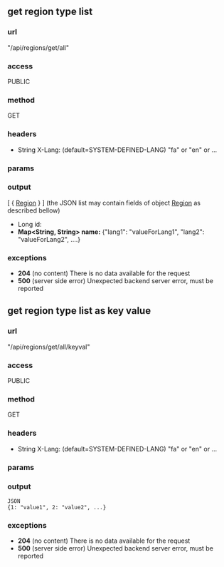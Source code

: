 ## get region type list ##
### url ###
"/api/regions/get/all"
### access ###
PUBLIC
### method ###
GET
### headers ###
* String X-Lang: (default=SYSTEM-DEFINED-LANG) "fa" or "en" or ...
### params ###

### output ###
[ { <a href='/admin/document/show/dtos#Region'>Region</a> } ] (the JSON list may contain fields of object <a href='/admin/document/show/dtos#Region'>Region</a> as described bellow)
* Long id:
* **Map&lt;String, String&gt; name:** {"lang1": "valueForLang1", "lang2": "valueForLang2", ....}
### exceptions ###
* **204** (no content) There is no data available for the request
* **500** (server side error) Unexpected backend server error, must be reported




## get region type list as key value ##
### url ###
"/api/regions/get/all/keyval"
### access ###
PUBLIC
### method ###
GET
### headers ###
* String X-Lang: (default=SYSTEM-DEFINED-LANG) "fa" or "en" or ...
### params ###

### output ###
    JSON
    {1: "value1", 2: "value2", ...}
### exceptions ###
* **204** (no content) There is no data available for the request
* **500** (server side error) Unexpected backend server error, must be reported
